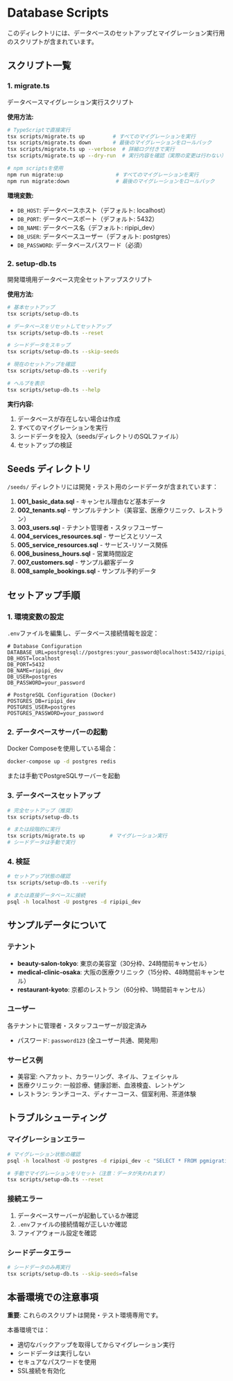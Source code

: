 # Database Scripts

このディレクトリには、データベースのセットアップとマイグレーション実行用のスクリプトが含まれています。

## スクリプト一覧

### 1. migrate.ts
データベースマイグレーション実行スクリプト

**使用方法:**
```bash
# TypeScriptで直接実行
tsx scripts/migrate.ts up         # すべてのマイグレーションを実行
tsx scripts/migrate.ts down       # 最後のマイグレーションをロールバック
tsx scripts/migrate.ts up --verbose  # 詳細ログ付きで実行
tsx scripts/migrate.ts up --dry-run  # 実行内容を確認（実際の変更は行わない）

# npm scriptsを使用
npm run migrate:up                 # すべてのマイグレーションを実行
npm run migrate:down               # 最後のマイグレーションをロールバック
```

**環境変数:**
- `DB_HOST`: データベースホスト（デフォルト: localhost）
- `DB_PORT`: データベースポート（デフォルト: 5432）
- `DB_NAME`: データベース名（デフォルト: ripipi_dev）
- `DB_USER`: データベースユーザー（デフォルト: postgres）
- `DB_PASSWORD`: データベースパスワード（必須）

### 2. setup-db.ts
開発環境用データベース完全セットアップスクリプト

**使用方法:**
```bash
# 基本セットアップ
tsx scripts/setup-db.ts

# データベースをリセットしてセットアップ
tsx scripts/setup-db.ts --reset

# シードデータをスキップ
tsx scripts/setup-db.ts --skip-seeds

# 現在のセットアップを確認
tsx scripts/setup-db.ts --verify

# ヘルプを表示
tsx scripts/setup-db.ts --help
```

**実行内容:**
1. データベースが存在しない場合は作成
2. すべてのマイグレーションを実行
3. シードデータを投入（seeds/ディレクトリのSQLファイル）
4. セットアップの検証

## Seeds ディレクトリ

`/seeds/` ディレクトリには開発・テスト用のシードデータが含まれています：

1. **001_basic_data.sql** - キャンセル理由など基本データ
2. **002_tenants.sql** - サンプルテナント（美容室、医療クリニック、レストラン）
3. **003_users.sql** - テナント管理者・スタッフユーザー
4. **004_services_resources.sql** - サービスとリソース
5. **005_service_resources.sql** - サービス-リソース関係
6. **006_business_hours.sql** - 営業時間設定
7. **007_customers.sql** - サンプル顧客データ
8. **008_sample_bookings.sql** - サンプル予約データ

## セットアップ手順

### 1. 環境変数の設定
`.env`ファイルを編集し、データベース接続情報を設定：

```env
# Database Configuration
DATABASE_URL=postgresql://postgres:your_password@localhost:5432/ripipi_dev
DB_HOST=localhost
DB_PORT=5432
DB_NAME=ripipi_dev
DB_USER=postgres
DB_PASSWORD=your_password

# PostgreSQL Configuration (Docker)
POSTGRES_DB=ripipi_dev
POSTGRES_USER=postgres
POSTGRES_PASSWORD=your_password
```

### 2. データベースサーバーの起動
Docker Composeを使用している場合：
```bash
docker-compose up -d postgres redis
```

または手動でPostgreSQLサーバーを起動

### 3. データベースセットアップ
```bash
# 完全セットアップ（推奨）
tsx scripts/setup-db.ts

# または段階的に実行
tsx scripts/migrate.ts up        # マイグレーション実行
# シードデータは手動で実行
```

### 4. 検証
```bash
# セットアップ状態の確認
tsx scripts/setup-db.ts --verify

# または直接データベースに接続
psql -h localhost -U postgres -d ripipi_dev
```

## サンプルデータについて

### テナント
- **beauty-salon-tokyo**: 東京の美容室（30分枠、24時間前キャンセル）
- **medical-clinic-osaka**: 大阪の医療クリニック（15分枠、48時間前キャンセル）
- **restaurant-kyoto**: 京都のレストラン（60分枠、1時間前キャンセル）

### ユーザー
各テナントに管理者・スタッフユーザーが設定済み
- パスワード: `password123` (全ユーザー共通、開発用)

### サービス例
- 美容室: ヘアカット、カラーリング、ネイル、フェイシャル
- 医療クリニック: 一般診療、健康診断、血液検査、レントゲン
- レストラン: ランチコース、ディナーコース、個室利用、茶道体験

## トラブルシューティング

### マイグレーションエラー
```bash
# マイグレーション状態の確認
psql -h localhost -U postgres -d ripipi_dev -c "SELECT * FROM pgmigrations ORDER BY id;"

# 手動でマイグレーションをリセット（注意：データが失われます）
tsx scripts/setup-db.ts --reset
```

### 接続エラー
1. データベースサーバーが起動しているか確認
2. `.env`ファイルの接続情報が正しいか確認
3. ファイアウォール設定を確認

### シードデータエラー
```bash
# シードデータのみ再実行
tsx scripts/setup-db.ts --skip-seeds=false
```

## 本番環境での注意事項

**重要**: これらのスクリプトは開発・テスト環境専用です。

本番環境では：
- 適切なバックアップを取得してからマイグレーション実行
- シードデータは実行しない
- セキュアなパスワードを使用
- SSL接続を有効化